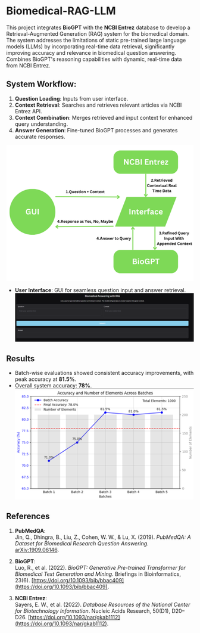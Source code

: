 # Biomedical-RAG-LLM

This project integrates **BioGPT** with the **NCBI Entrez** database to develop a Retrieval-Augmented Generation (RAG) system for the biomedical domain. The system addresses the limitations of static pre-trained large language models (LLMs) by incorporating real-time data retrieval, significantly improving accuracy and relevance in biomedical question answering. Combines BioGPT's reasoning capabilities with dynamic, real-time data from NCBI Entrez.

## System Workflow:  
  1. **Question Loading**: Inputs from user interface.  
  2. **Context Retrieval**: Searches and retrieves relevant articles via NCBI Entrez API.  
  3. **Context Combination**: Merges retrieved and input context for enhanced query understanding.  
  4. **Answer Generation**: Fine-tuned BioGPT processes and generates accurate responses.

![Biomedical RAG System Flow](workflo.png)    
- **User Interface**: GUI for seamless question input and answer retrieval.
  ![Graphical User Interface (GUI)](finalGUI.png) 

## Results  
- Batch-wise evaluations showed consistent accuracy improvements, with peak accuracy at **81.5%**.  
- Overall system accuracy: **78%**.
  ![Batch-Wise and Overall Accuracy](batchWise.png)
 

## References  

1. **PubMedQA**:  
   Jin, Q., Dhingra, B., Liu, Z., Cohen, W. W., & Lu, X. (2019). *PubMedQA: A Dataset for Biomedical Research Question Answering*. [arXiv:1909.06146](https://arxiv.org/abs/1909.06146).  

2. **BioGPT**:  
   Luo, R., et al. (2022). *BioGPT: Generative Pre-trained Transformer for Biomedical Text Generation and Mining*. Briefings in Bioinformatics, 23(6). [https://doi.org/10.1093/bib/bbac409](https://doi.org/10.1093/bib/bbac409).  

3. **NCBI Entrez**:  
   Sayers, E. W., et al. (2022). *Database Resources of the National Center for Biotechnology Information*. Nucleic Acids Research, 50(D1), D20–D26. [https://doi.org/10.1093/nar/gkab1112](https://doi.org/10.1093/nar/gkab1112).  



